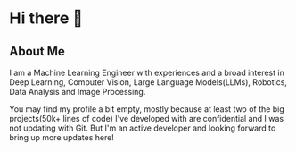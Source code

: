 # Hi there 👋

## About Me
I am a Machine Learning Engineer with experiences and a broad interest in Deep Learning, Computer Vision, Large Language Models(LLMs), Robotics, Data Analysis and Image Processing.

You may find my profile a bit empty, mostly because at least two of the big projects(50k+ lines of code) I've developed with are confidential and I was not updating with Git. But I'm an active developer and looking forward to bring up more updates here!

<!--
**shcSteven/shcSteven** is a ✨ _special_ ✨ repository because its `README.md` (this file) appears on your GitHub profile.

Here are some ideas to get you started:

- 🔭 I’m currently working on ...
- 🌱 I’m currently learning ...
- 👯 I’m looking to collaborate on ...
- 🤔 I’m looking for help with ...
- 💬 Ask me about ...
- 📫 How to reach me: ...
- 😄 Pronouns: ...
- ⚡ Fun fact: ...
-->

